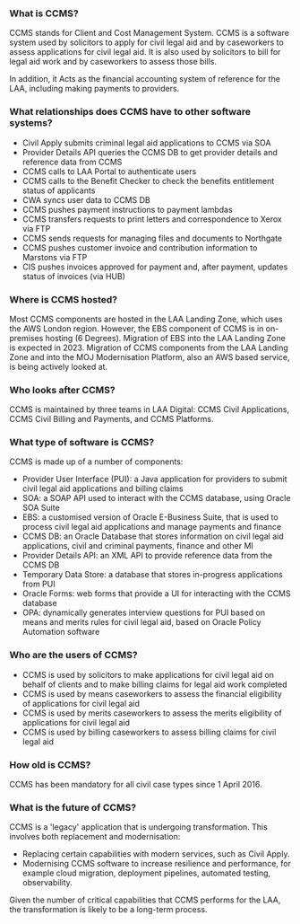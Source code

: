 ### What is CCMS?
CCMS stands for Client and Cost Management System. CCMS is a software system used by solicitors to apply for civil legal aid and by caseworkers to assess applications for civil legal aid. It is also used by solicitors to bill for legal aid work and by caseworkers to assess those bills.

In addition, it Acts as the financial accounting system of reference for the LAA, including making payments to providers.

### What relationships does CCMS have to other software systems?
- Civil Apply submits criminal legal aid applications to CCMS via SOA
- Provider Details API queries the CCMS DB to get provider details and reference data from CCMS
- CCMS calls to LAA Portal to authenticate users
- CCMS calls to the Benefit Checker to check the benefits entitlement status of applicants
- CWA syncs user data to CCMS DB
- CCMS pushes payment instructions to payment lambdas
- CCMS transfers requests to print letters and correspondence to Xerox via FTP
- CCMS sends requests for managing files and documents to Northgate
- CCMS pushes customer invoice and contribution information to Marstons via FTP
- CIS pushes invoices approved for payment and, after payment, updates status of invoices (via HUB)

### Where is CCMS hosted?
Most CCMS components are hosted in the LAA Landing Zone, which uses the AWS London region. However, the EBS component of CCMS is in on-premises hosting (6 Degrees). Migration of EBS into the LAA Landing Zone is expected in 2023. Migration of CCMS components from the LAA Landing Zone and into the MOJ Modernisation Platform, also an AWS based service, is being actively looked at.

### Who looks after CCMS?
CCMS is maintained by three teams in LAA Digital: CCMS Civil Applications, CCMS Civil Billing and Payments, and CCMS Platforms.

### What type of software is CCMS?
CCMS is made up of a number of components:
- Provider User Interface (PUI): a Java application for providers to submit civil legal aid applications and billing claims
- SOA: a SOAP API used to interact with the CCMS database, using Oracle SOA Suite
- EBS: a customised version of Oracle E-Business Suite, that is used to process civil legal aid applications and manage payments and finance
- CCMS DB: an Oracle Database that stores information on civil legal aid applications, civil and criminal payments, finance and other MI
- Provider Details API: an XML API to provide reference data from the CCMS DB
- Temporary Data Store: a database that stores in-progress applications from PUI
- Oracle Forms: web forms that provide a UI for interacting with the CCMS database
- OPA: dynamically generates interview questions for PUI based on means and merits rules for civil legal aid, based on Oracle Policy Automation software

### Who are the users of CCMS?
- CCMS is used by solicitors to make applications for civil legal aid on behalf of clients and to make billing claims for legal aid work completed
- CCMS is used by means caseworkers to assess the financial eligibility of applications for civil legal aid
- CCMS is used by merits caseworkers to assess the merits eligibility of applications for civil legal aid
- CCMS is used by billing caseworkers to assess billing claims for civil legal aid

### How old is CCMS?
CCMS has been mandatory for all civil case types since 1 April 2016.

### What is the future of CCMS?
CCMS is a 'legacy' application that is undergoing transformation. This involves both replacement and modernisation:
- Replacing certain capabilities with modern services, such as Civil Apply.
- Modernising CCMS software to increase resilience and performance, for example cloud migration, deployment pipelines, automated testing, observability.

Given the number of critical capabilities that CCMS performs for the LAA, the transformation is likely to be a long-term process.
